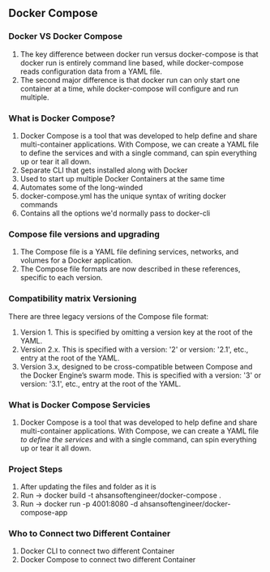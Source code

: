 ## Docker Compose

### Docker VS Docker Compose
1. The key difference between docker run versus docker-compose is that docker run is entirely command line based, while docker-compose reads configuration data from a YAML file. 
2. The second major difference is that docker run can only start one container at a time, while docker-compose will configure and run multiple.
### What is Docker Compose?
1. Docker Compose is a tool that was developed to help define and share multi-container applications. With Compose, we can create a YAML file to define the services and with a single command, can spin everything up or tear it all down.
2. Separate CLI that gets installed along with Docker
3. Used to start up multiple Docker Containers at the same time
4. Automates some of the long-winded
5. docker-compose.yml has the unique syntax of writing docker commands
6. Contains all the options we'd normally pass to docker-cli

### Compose file versions and upgrading
1. The Compose file is a YAML file defining services, networks, and volumes for a Docker application.
2. The Compose file formats are now described in these references, specific to each version.
### Compatibility matrix Versioning
There are three legacy versions of the Compose file format:
1. Version 1. This is specified by omitting a version key at the root of the YAML.
2. Version 2.x. This is specified with a version: '2' or version: '2.1', etc., entry at the root of the YAML.
3. Version 3.x, designed to be cross-compatible between Compose and the Docker Engine’s swarm mode. This is specified with a version: '3' or version: '3.1', etc., entry at the root of the YAML.

### What is Docker Compose Servicies
1. Docker Compose is a tool that was developed to help define and share multi-container applications. With Compose, we can create a YAML file *to define the services* and with a single command, can spin everything up or tear it all down.

### Project Steps
1. After updating the files and folder as it is
2. Run -> docker build -t ahsansoftengineer/docker-compose .
3. Run -> docker run -p 4001:8080 -d ahsansoftengineer/docker-compose-app

### Who to Connect two Different Container
1. Docker CLI to connect two different Container
2. Docker Compose to connect two different Container